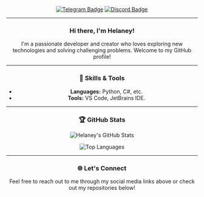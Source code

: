 <div align="center">
  
  [![Telegram Badge](https://img.shields.io/badge/Telegram-hhelaneyy-blue?style=flat-square&logo=telegram)](https://t.me/hhelaneyy)
  [![Discord Badge](https://img.shields.io/badge/Discord-.helaney-7289DA?style=flat-square&logo=discord)](https://discord.gg/rVmnXYzHpF)
  
  ---
  
  ### Hi there, I'm Helaney! 
  
  I'm a passionate developer and creator who loves exploring new technologies and solving challenging problems. Welcome to my GitHub profile! 
  
  ---
  
  ### 🌱 Skills & Tools
  - **Languages:** Python, C#, etc.
  - **Tools:** VS Code, JetBrains IDE.
  
  ---
  
  ### 🏆 GitHub Stats
  ![Helaney's GitHub Stats](https://github-readme-stats.vercel.app/api?username=Helaney&show_icons=true&theme=radical)
  
  ![Top Languages](https://github-readme-stats.vercel.app/api/top-langs/?username=Helaney&layout=compact&theme=radical)
  
  ---
  
  ### 🌐 Let's Connect
  Feel free to reach out to me through my social media links above or check out my repositories below!
</div>
